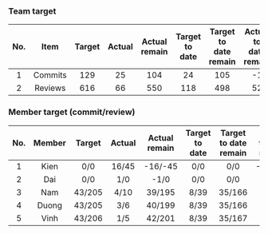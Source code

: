 ### Team target

|  No.  |  Item   |  Target  |  Actual  |  Actual remain  |  Target to date  |  Target to date remain  |  Actual to date remain  |
|:-----:|:-------:|:--------:|:--------:|:---------------:|:----------------:|:-----------------------:|:-----------------------:|
|   1   | Commits |   129    |    25    |       104       |        24        |           105           |           -1            |
|   2   | Reviews |   616    |    66    |       550       |       118        |           498           |           52            |

### Member target (commit/review)

|  No.  |  Member  |  Target  |  Actual  |  Actual remain  |  Target to date  |  Target to date remain  |  Actual to date remain  |
|:-----:|:--------:|:--------:|:--------:|:---------------:|:----------------:|:-----------------------:|:-----------------------:|
|   1   |   Kien   |   0/0    |  16/45   |     -16/-45     |       0/0        |           0/0           |         -16/-45         |
|   2   |   Dai    |   0/0    |   1/0    |      -1/0       |       0/0        |           0/0           |          -1/0           |
|   3   |   Nam    |  43/205  |   4/10   |     39/195      |       8/39       |         35/166          |          4/29           |
|   4   |  Duong   |  43/205  |   3/6    |     40/199      |       8/39       |         35/166          |          5/33           |
|   5   |   Vinh   |  43/206  |   1/5    |     42/201      |       8/39       |         35/167          |          7/34           |